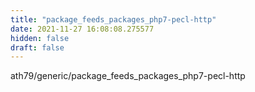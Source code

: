 ```yaml
---
title: "package_feeds_packages_php7-pecl-http"
date: 2021-11-27 16:08:08.275577
hidden: false
draft: false
---
```


ath79/generic/package_feeds_packages_php7-pecl-http

